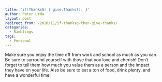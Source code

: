 ```yaml
---
title: 'if(ThanksG) { give.Thanks(); }'
author: Peter Urda
layout: post
redirect_from: /2010/11/if-thanksg-then-give-thanks/
categories:
  - Ramblings
tags:
  - Personal
---
```

Make sure you enjoy the time off from work and school as much as you can. Be sure to surround yourself with those that you love and cherish! Don&#8217;t forget to tell them how much you value them as a person and the impact they have on your life. Also be sure to eat a ton of food, drink plenty, and have a wonderful time!
